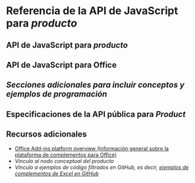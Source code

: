 # <a name="*product*-javascript-api-reference"></a>Referencia de la API de JavaScript para *producto*

<!-- For an example, see [Word JavaScript API reference](https://dev.office.com/reference/add-ins/word/word-add-ins-reference-overview).

-->

<!-- Introduction: Introduce the APIs, including the product-specific API and the shared office.js API.

-->

## <a name="*product*-javascript-api"></a>API de JavaScript para *producto*

<!-- Describe the product-specific API and programming model.

--> 

## <a name="javascript-api-for-office"></a>API de JavaScript para Office

<!-- Describe how to reference office.js.

-->

## <a name="*additional-section(s)-to-include-programming-concepts/examples*"></a>*Secciones adicionales para incluir conceptos y ejemplos de programación*

<!-- Optional section to provide specifics and examples for developing with the API.

-->

## <a name="open-*product*-api-specifications"></a>Especificaciones de la API pública para *Product*

<!-- Optional. Link to the [Open API specifications](../../reference/openspec.md) page for details about new APIs in development.

-->

## <a name="additional-resources"></a>Recursos adicionales

- [Office Add-ins platform overview (Información general sobre la plataforma de complementos para Office)](../../docs/overview/office-add-ins.md)
- *Vínculo al nodo conceptual del producto*
- *Vínculo a ejemplos de código filtrados en GitHub, es decir, [ejemplos de complementos de Excel en GitHub](https://github.com/OfficeDev?page=2&query=Excel&utf8=%E2%9C%93)*
